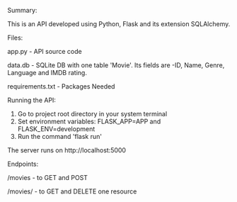 Summary:

This is an API developed using Python, Flask and its extension SQLAlchemy.

Files:

app.py - API source code

data.db - SQLite DB with one table 'Movie'. Its fields are -ID, Name, Genre, Language and IMDB rating.

requirements.txt - Packages Needed

Running the API:

1. Go to project root directory in your system terminal
2. Set environment variables: FLASK_APP=APP and FLASK_ENV=development
3. Run the command 'flask run'

The server runs on http://localhost:5000

Endpoints:

/movies - to GET and POST

/movies/<id> - to GET and DELETE one resource

